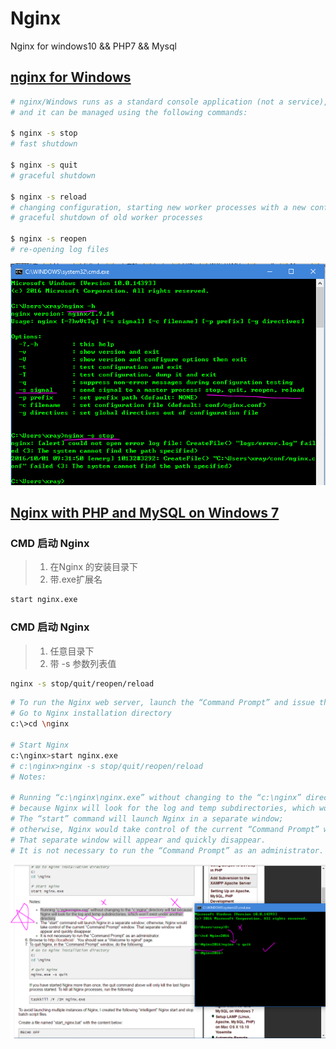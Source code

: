# Nginx
Nginx for windows10 &amp;&amp; PHP7 &amp;&amp; Mysql 

## [nginx for Windows](http://nginx.org/en/docs/windows.html)

```sh
# nginx/Windows runs as a standard console application (not a service), 
# and it can be managed using the following commands:

$ nginx -s stop	
# fast shutdown

$ nginx -s quit	
# graceful shutdown

$ nginx -s reload	
# changing configuration, starting new worker processes with a new configuration,
# graceful shutdown of old worker processes

$ nginx -s reopen	
# re-opening log files
```

![Nginx-CMD.PNG](Nginx-CMD.PNG)

## [Nginx with PHP and MySQL on Windows 7](http://www.chanhvuong.com/2809/nginx-with-php-and-mysql-on-windows-7/)  

### CMD 启动 Nginx
> 1. 在Nginx 的安装目录下
> 2. 带.exe扩展名
```sh
start nginx.exe 
```
### CMD 启动 Nginx
> 1. 任意目录下
> 2. 带 -s 参数列表值
```sh
nginx -s stop/quit/reopen/reload 
```

```sh
# To run the Nginx web server, launch the “Command Prompt” and issue these commands:
# Go to Nginx installation directory
c:\>cd \nginx

# Start Nginx 
c:\nginx>start nginx.exe
# c:\nginx>nginx -s stop/quit/reopen/reload 
# Notes:

# Running “c:\nginx\nginx.exe” without changing to the “c:\nginx” directory will fail，
# because Nginx will look for the log and temp subdirectories, which won’t exist under another directory.
# The “start” command will launch Nginx in a separate window;
# otherwise, Nginx would take control of the current “Command Prompt” window. 
# That separate window will appear and quickly disappear.
# It is not necessary to run the “Command Prompt” as an administrator.
```
![Nginx-path-error.PNG](Nginx-path-error.PNG)
